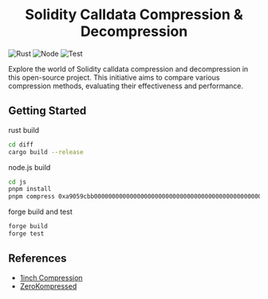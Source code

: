 # <h1 align="center"> Solidity Calldata Compression & Decompression </h1>

![Rust](https://github.com/coolcode/solidity-compression-decompression/actions/workflows/rust.yml/badge.svg)
![Node](https://github.com/coolcode/solidity-compression-decompression/actions/workflows/node.yml/badge.svg)
![Test](https://github.com/coolcode/solidity-compression-decompression/actions/workflows/test.yml/badge.svg)

Explore the world of Solidity calldata compression and decompression in this open-source project. This initiative aims to compare various compression methods, evaluating their effectiveness and performance.

## Getting Started

rust build

```sh
cd diff
cargo build --release
```

node.js build

```sh
cd js
pnpm install
pnpm compress 0xa9059cbb000000000000000000000000000000000000000000000000000000000000000b0000000000000000000000000000000000000000000000000de0b6b3a7640000
```

forge build and test

```sh
forge build
forge test
```

## References

- [1inch Compression](https://github.com/1inch/calldata-compressor)
- [ZeroKompressed](https://github.com/clabby/op-kompressor)